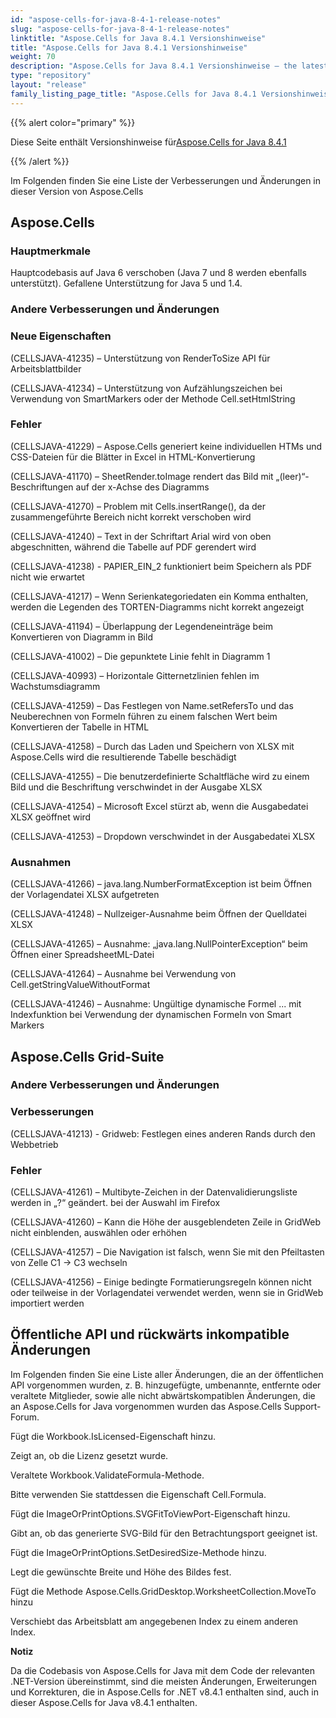 ```yaml
---
id: "aspose-cells-for-java-8-4-1-release-notes"
slug: "aspose-cells-for-java-8-4-1-release-notes"
linktitle: "Aspose.Cells for Java 8.4.1 Versionshinweise"
title: "Aspose.Cells for Java 8.4.1 Versionshinweise"
weight: 70
description: "Aspose.Cells for Java 8.4.1 Versionshinweise – the latest updates and fixes."
type: "repository"
layout: "release"
family_listing_page_title: "Aspose.Cells for Java 8.4.1 Versionshinweise"
---
```

{{% alert color="primary" %}}

 Diese Seite enthält Versionshinweise für[Aspose.Cells for Java 8.4.1](https://releases.aspose.com/cells/java/new-releases/aspose.cells-for-java-8.4.1/)

{{% /alert %}}

Im Folgenden finden Sie eine Liste der Verbesserungen und Änderungen in dieser Version von Aspose.Cells

## Aspose.Cells

### **Hauptmerkmale**

Hauptcodebasis auf Java 6 verschoben (Java 7 und 8 werden ebenfalls unterstützt). Gefallene Unterstützung for Java 5 und 1.4.

### **Andere Verbesserungen und Änderungen**

### **Neue Eigenschaften**

(CELLSJAVA-41235) – Unterstützung von RenderToSize API für Arbeitsblattbilder

(CELLSJAVA-41234) – Unterstützung von Aufzählungszeichen bei Verwendung von SmartMarkers oder der Methode Cell.setHtmlString

### **Fehler**

(CELLSJAVA-41229) – Aspose.Cells generiert keine individuellen HTMs und CSS-Dateien für die Blätter in Excel in HTML-Konvertierung

(CELLSJAVA-41170) – SheetRender.toImage rendert das Bild mit „(leer)“-Beschriftungen auf der x-Achse des Diagramms

(CELLSJAVA-41270) – Problem mit Cells.insertRange(), da der zusammengeführte Bereich nicht korrekt verschoben wird

(CELLSJAVA-41240) – Text in der Schriftart Arial wird von oben abgeschnitten, während die Tabelle auf PDF gerendert wird

(CELLSJAVA-41238) - PAPIER_EIN_2 funktioniert beim Speichern als PDF nicht wie erwartet

(CELLSJAVA-41217) – Wenn Serienkategoriedaten ein Komma enthalten, werden die Legenden des TORTEN-Diagramms nicht korrekt angezeigt

(CELLSJAVA-41194) – Überlappung der Legendeneinträge beim Konvertieren von Diagramm in Bild

(CELLSJAVA-41002) – Die gepunktete Linie fehlt in Diagramm 1

(CELLSJAVA-40993) – Horizontale Gitternetzlinien fehlen im Wachstumsdiagramm

(CELLSJAVA-41259) – Das Festlegen von Name.setRefersTo und das Neuberechnen von Formeln führen zu einem falschen Wert beim Konvertieren der Tabelle in HTML

(CELLSJAVA-41258) – Durch das Laden und Speichern von XLSX mit Aspose.Cells wird die resultierende Tabelle beschädigt

(CELLSJAVA-41255) – Die benutzerdefinierte Schaltfläche wird zu einem Bild und die Beschriftung verschwindet in der Ausgabe XLSX

(CELLSJAVA-41254) – Microsoft Excel stürzt ab, wenn die Ausgabedatei XLSX geöffnet wird

(CELLSJAVA-41253) – Dropdown verschwindet in der Ausgabedatei XLSX

### **Ausnahmen**

(CELLSJAVA-41266) – java.lang.NumberFormatException ist beim Öffnen der Vorlagendatei XLSX aufgetreten

(CELLSJAVA-41248) – Nullzeiger-Ausnahme beim Öffnen der Quelldatei XLSX

(CELLSJAVA-41265) – Ausnahme: „java.lang.NullPointerException“ beim Öffnen einer SpreadsheetML-Datei

(CELLSJAVA-41264) – Ausnahme bei Verwendung von Cell.getStringValueWithoutFormat

(CELLSJAVA-41246) – Ausnahme: Ungültige dynamische Formel ... mit Indexfunktion bei Verwendung der dynamischen Formeln von Smart Markers

## Aspose.Cells Grid-Suite

### **Andere Verbesserungen und Änderungen**

### **Verbesserungen**

(CELLSJAVA-41213) - Gridweb: Festlegen eines anderen Rands durch den Webbetrieb

### **Fehler**

(CELLSJAVA-41261) – Multibyte-Zeichen in der Datenvalidierungsliste werden in „?“ geändert. bei der Auswahl im Firefox

(CELLSJAVA-41260) – Kann die Höhe der ausgeblendeten Zeile in GridWeb nicht einblenden, auswählen oder erhöhen

(CELLSJAVA-41257) – Die Navigation ist falsch, wenn Sie mit den Pfeiltasten von Zelle C1 -> C3 wechseln

(CELLSJAVA-41256) – Einige bedingte Formatierungsregeln können nicht oder teilweise in der Vorlagendatei verwendet werden, wenn sie in GridWeb importiert werden

## **Öffentliche API und rückwärts inkompatible Änderungen**

Im Folgenden finden Sie eine Liste aller Änderungen, die an der öffentlichen API vorgenommen wurden, z. B. hinzugefügte, umbenannte, entfernte oder veraltete Mitglieder, sowie alle nicht abwärtskompatiblen Änderungen, die an Aspose.Cells for Java vorgenommen wurden das Aspose.Cells Support-Forum.

Fügt die Workbook.IsLicensed-Eigenschaft hinzu.

Zeigt an, ob die Lizenz gesetzt wurde.

Veraltete Workbook.ValidateFormula-Methode.

Bitte verwenden Sie stattdessen die Eigenschaft Cell.Formula.

Fügt die ImageOrPrintOptions.SVGFitToViewPort-Eigenschaft hinzu.

Gibt an, ob das generierte SVG-Bild für den Betrachtungsport geeignet ist.

Fügt die ImageOrPrintOptions.SetDesiredSize-Methode hinzu.

Legt die gewünschte Breite und Höhe des Bildes fest.

Fügt die Methode Aspose.Cells.GridDesktop.WorksheetCollection.MoveTo hinzu

Verschiebt das Arbeitsblatt am angegebenen Index zu einem anderen Index.

**Notiz**

Da die Codebasis von Aspose.Cells for Java mit dem Code der relevanten .NET-Version übereinstimmt, sind die meisten Änderungen, Erweiterungen und Korrekturen, die in Aspose.Cells for .NET v8.4.1 enthalten sind, auch in dieser Aspose.Cells for Java v8.4.1 enthalten.
